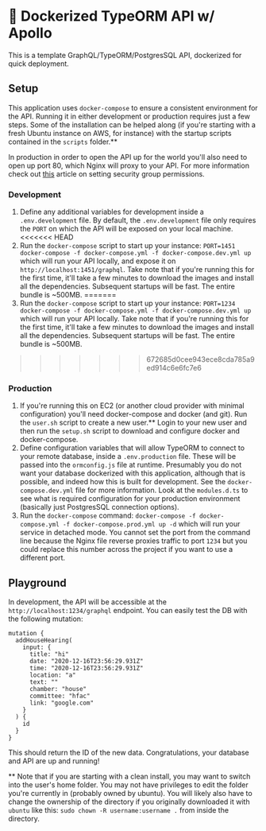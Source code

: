 # 🚀 Dockerized TypeORM API w/ Apollo

This is a template GraphQL/TypeORM/PostgresSQL API, dockerized for quick deployment.

## Setup

This application uses `docker-compose` to ensure a consistent environment for the API. Running it in either development or production requires just a few steps. Some of the installation can be helped along (if you're starting with a fresh Ubuntu instance on AWS, for instance) with the startup scripts contained in the `scripts` folder.\*\*

In production in order to open the API up for the world you'll also need to open up port 80, which Nginx will proxy to your API. For more information check out [this](https://aws.amazon.com/premiumsupport/knowledge-center/connect-http-https-ec2/) article on setting security group permissions.

### Development

1. Define any additional variables for development inside a `.env.development` file. By default, the `.env.development` file only requires the `PORT` on which the API will be exposed on your local machine.
<<<<<<< HEAD
2. Run the `docker-compose` script to start up your instance: `PORT=1451 docker-compose -f docker-compose.yml -f docker-compose.dev.yml up` which will run your API locally, and expose it on `http://localhost:1451/graphql`. Take note that if you're running this for the first time, it'll take a few minutes to download the images and install all the dependencies. Subsequent startups will be fast. The entire bundle is ~500MB.
=======
2. Run the `docker-compose` script to start up your instance: `PORT=1234 docker-compose -f docker-compose.yml -f docker-compose.dev.yml up` which will run your API locally. Take note that if you're running this for the first time, it'll take a few minutes to download the images and install all the dependencies. Subsequent startups will be fast. The entire bundle is ~500MB.
>>>>>>> 672685d0cee943ece8cda785a9ed914c6e6fc7e6

### Production

1. If you're running this on EC2 (or another cloud provider with minimal configuration) you'll need docker-compose and docker (and git). Run the `user.sh` script to create a new user.\*\* Login to your new user and then run the `setup.sh` script to download and configure docker and docker-compose.
2. Define configuration variables that will allow TypeORM to connect to your remote database, inside a `.env.production` file. These will be passed into the `ormconfig.js` file at runtime. Presumably you do not want your database dockerized with this application, although that is possible, and indeed how this is built for development. See the `docker-compose.dev.yml` file for more information. Look at the `modules.d.ts` to see what is required configuration for your production environment (basically just PostgresSQL connection options).
3. Run the `docker-compose` command: `docker-compose -f docker-compose.yml -f docker-compose.prod.yml up -d` which will run your service in detached mode. You cannot set the port from the command line because the Nginx file reverse proxies traffic to port `1234` but you could replace this number across the project if you want to use a different port.

## Playground

In development, the API will be accessible at the `http://localhost:1234/graphql` endpoint. You can easily test the DB with the following mutation:

```
mutation {
  addHouseHearing(
    input: {
      title: "hi"
      date: "2020-12-16T23:56:29.931Z"
      time: "2020-12-16T23:56:29.931Z"
      location: "a"
      text: ""
      chamber: "house"
      committee: "hfac"
      link: "google.com"
    }
  ) {
    id
  }
}
```

This should return the ID of the new data. Congratulations, your database and API are up and running!

\*\* Note that if you are starting with a clean install, you may want to switch into the user's home folder. You may not have privileges to edit the folder you're currently in (probably owned by ubuntu). You will likely also have to change the ownership of the directory if you originally downloaded it with `ubuntu` like this: `sudo chown -R username:username .` from inside the directory.
